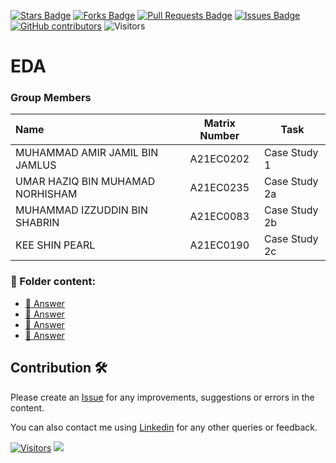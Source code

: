 <a href="https://github.com/drshahizan/HPDP/stargazers"><img src="https://img.shields.io/github/stars/drshahizan/HPDP" alt="Stars Badge"/></a>
<a href="https://github.com/drshahizan/HPDP/network/members"><img src="https://img.shields.io/github/forks/drshahizan/HPDP" alt="Forks Badge"/></a>
<a href="https://github.com/drshahizan/HPDP/pulls"><img src="https://img.shields.io/github/issues-pr/drshahizan/HPDP" alt="Pull Requests Badge"/></a>
<a href="https://github.com/drshahizan/HPDP"><img src="https://img.shields.io/github/issues/drshahizan/HPDP" alt="Issues Badge"/></a>
<a href="https://github.com/drshahizan/HPDP/graphs/contributors"><img alt="GitHub contributors" src="https://img.shields.io/github/contributors/drshahizan/HPDP?color=2b9348"></a>
![Visitors](https://api.visitorbadge.io/api/visitors?path=https%3A%2F%2Fgithub.com%2Fdrshahizan%2FHPDP&labelColor=%23d9e3f0&countColor=%23697689&style=flat)

# EDA

### Group Members

| Name                                     | Matrix Number | Task |
| :---------------------------------------- | :-------------: | ------------- |
| MUHAMMAD AMIR JAMIL BIN JAMLUS | A21EC0202   |Case Study 1 |
| UMAR HAZIQ BIN MUHAMAD NORHISHAM | A21EC0235     | Case Study 2a |
| MUHAMMAD IZZUDDIN BIN SHABRIN |A21EC0083  |Case Study 2b    | 
| KEE SHIN PEARL             | A21EC0190  |Case Study 2c |

### 📂 Folder content:
* [📖 Answer](https://github.com/drshahizan/Python_EDA/tree/main/assignment/hpdp/DEADPOOL%20/case_study1)
* [📖 Answer](https://github.com/drshahizan/Python_EDA/tree/main/assignment/hpdp/DEADPOOL%20/case_study2a)
* [📖 Answer](https://github.com/drshahizan/Python_EDA/tree/main/assignment/hpdp/DEADPOOL%20/case_study2b)
* [📖 Answer](https://github.com/drshahizan/Python_EDA/tree/main/assignment/hpdp/DEADPOOL%20/case_study2c)

## Contribution 🛠️
Please create an [Issue](https://github.com/drshahizan/HPDP/issues) for any improvements, suggestions or errors in the content.

You can also contact me using [Linkedin](https://www.linkedin.com/in/drshahizan/) for any other queries or feedback.

[![Visitors](https://api.visitorbadge.io/api/visitors?path=https%3A%2F%2Fgithub.com%2Fdrshahizan&labelColor=%23697689&countColor=%23555555&style=plastic)](https://visitorbadge.io/status?path=https%3A%2F%2Fgithub.com%2Fdrshahizan)
![](https://hit.yhype.me/github/profile?user_id=81284918)

